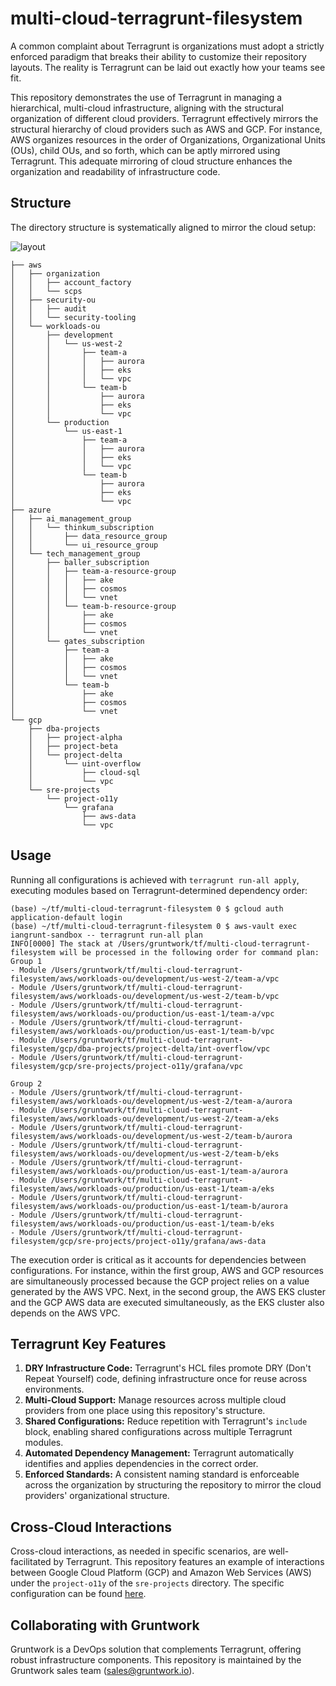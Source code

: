 # multi-cloud-terragrunt-filesystem

A common complaint about Terragrunt is organizations must adopt a strictly enforced paradigm that breaks their ability to customize their repository layouts. The reality is Terragrunt can be laid out exactly how your teams see fit.

This repository demonstrates the use of Terragrunt in managing a hierarchical, multi-cloud infrastructure, aligning with the structural organization of different cloud providers. Terragrunt effectively mirrors the structural hierarchy of cloud providers such as AWS and GCP. For instance, AWS organizes resources in the order of Organizations, Organizational Units (OUs), child OUs, and so forth, which can be aptly mirrored using Terragrunt. This adequate mirroring of cloud structure enhances the organization and readability of infrastructure code.

## Structure

The directory structure is systematically aligned to mirror the cloud setup:

![layout](img/layout.svg)

```shell
├── aws
│   ├── organization
│   │   ├── account_factory
│   │   └── scps
│   ├── security-ou
│   │   ├── audit
│   │   └── security-tooling
│   └── workloads-ou
│       ├── development
│       │   └── us-west-2
│       │       ├── team-a
│       │       │   ├── aurora
│       │       │   ├── eks
│       │       │   └── vpc
│       │       └── team-b
│       │           ├── aurora
│       │           ├── eks
│       │           └── vpc
│       └── production
│           └── us-east-1
│               ├── team-a
│               │   ├── aurora
│               │   ├── eks
│               │   └── vpc
│               └── team-b
│                   ├── aurora
│                   ├── eks
│                   └── vpc
├── azure
│   ├── ai_management_group
│   │   └── thinkum_subscription
│   │       ├── data_resource_group
│   │       └── ui_resource_group
│   └── tech_management_group
│       ├── baller_subscription
│       │   ├── team-a-resource-group
│       │   │   ├── ake
│       │   │   ├── cosmos
│       │   │   └── vnet
│       │   └── team-b-resource-group
│       │       ├── ake
│       │       ├── cosmos
│       │       └── vnet
│       └── gates_subscription
│           ├── team-a
│           │   ├── ake
│           │   ├── cosmos
│           │   └── vnet
│           └── team-b
│               ├── ake
│               ├── cosmos
│               └── vnet
└── gcp
    ├── dba-projects
    │   ├── project-alpha
    │   ├── project-beta
    │   └── project-delta
    │       └── uint-overflow
    │           ├── cloud-sql
    │           └── vpc
    └── sre-projects
        └── project-o11y
            └── grafana
                ├── aws-data
                └── vpc
```

## Usage

Running all configurations is achieved with `terragrunt run-all apply`, executing modules based on Terragrunt-determined dependency order:

```shell
(base) ~/tf/multi-cloud-terragrunt-filesystem 0 $ gcloud auth application-default login
(base) ~/tf/multi-cloud-terragrunt-filesystem 0 $ aws-vault exec iangrunt-sandbox -- terragrunt run-all plan
INFO[0000] The stack at /Users/gruntwork/tf/multi-cloud-terragrunt-filesystem will be processed in the following order for command plan:
Group 1
- Module /Users/gruntwork/tf/multi-cloud-terragrunt-filesystem/aws/workloads-ou/development/us-west-2/team-a/vpc
- Module /Users/gruntwork/tf/multi-cloud-terragrunt-filesystem/aws/workloads-ou/development/us-west-2/team-b/vpc
- Module /Users/gruntwork/tf/multi-cloud-terragrunt-filesystem/aws/workloads-ou/production/us-east-1/team-a/vpc
- Module /Users/gruntwork/tf/multi-cloud-terragrunt-filesystem/aws/workloads-ou/production/us-east-1/team-b/vpc
- Module /Users/gruntwork/tf/multi-cloud-terragrunt-filesystem/gcp/dba-projects/project-delta/int-overflow/vpc
- Module /Users/gruntwork/tf/multi-cloud-terragrunt-filesystem/gcp/sre-projects/project-o11y/grafana/vpc

Group 2
- Module /Users/gruntwork/tf/multi-cloud-terragrunt-filesystem/aws/workloads-ou/development/us-west-2/team-a/aurora
- Module /Users/gruntwork/tf/multi-cloud-terragrunt-filesystem/aws/workloads-ou/development/us-west-2/team-a/eks
- Module /Users/gruntwork/tf/multi-cloud-terragrunt-filesystem/aws/workloads-ou/development/us-west-2/team-b/aurora
- Module /Users/gruntwork/tf/multi-cloud-terragrunt-filesystem/aws/workloads-ou/development/us-west-2/team-b/eks
- Module /Users/gruntwork/tf/multi-cloud-terragrunt-filesystem/aws/workloads-ou/production/us-east-1/team-a/aurora
- Module /Users/gruntwork/tf/multi-cloud-terragrunt-filesystem/aws/workloads-ou/production/us-east-1/team-a/eks
- Module /Users/gruntwork/tf/multi-cloud-terragrunt-filesystem/aws/workloads-ou/production/us-east-1/team-b/aurora
- Module /Users/gruntwork/tf/multi-cloud-terragrunt-filesystem/aws/workloads-ou/production/us-east-1/team-b/eks
- Module /Users/gruntwork/tf/multi-cloud-terragrunt-filesystem/gcp/sre-projects/project-o11y/grafana/aws-data
```

The execution order is critical as it accounts for dependencies between configurations. For instance, within the first group, AWS and GCP resources are simultaneously processed because the GCP project relies on a value generated by the AWS VPC. Next, in the second group, the AWS EKS cluster and the GCP AWS data are executed simultaneously, as the EKS cluster also depends on the AWS VPC.

## Terragrunt Key Features

1. **DRY Infrastructure Code:** Terragrunt's HCL files promote DRY (Don't Repeat Yourself) code, defining infrastructure once for reuse across environments.
2. **Multi-Cloud Support:** Manage resources across multiple cloud providers from one place using this repository's structure.
3. **Shared Configurations:** Reduce repetition with Terragrunt's `include` block, enabling shared configurations across multiple Terragrunt modules.
4. **Automated Dependency Management:** Terragrunt automatically identifies and applies dependencies in the correct order.
5. **Enforced Standards:** A consistent naming standard is enforceable across the organization by structuring the repository to mirror the cloud providers' organizational structure.

## Cross-Cloud Interactions

Cross-cloud interactions, as needed in specific scenarios, are well-facilitated by Terragrunt. This repository features an example of interactions between Google Cloud Platform (GCP) and Amazon Web Services (AWS) under the `project-o11y` of the `sre-projects` directory. The specific configuration can be found [here](https://github.com/iangrunt/multi-cloud-terragrunt-filesystem/tree/main/gcp/sre-projects/project-o11y/grafana/aws-data).

## Collaborating with Gruntwork

Gruntwork is a DevOps solution that complements Terragrunt, offering robust infrastructure components. This repository is maintained by the Gruntwork sales team (sales@gruntwork.io).
